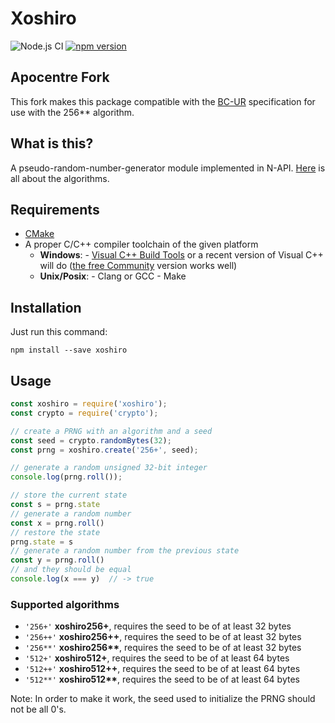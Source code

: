 # Xoshiro

![Node.js CI](https://github.com/0x10001/xoshiro/workflows/Node.js%20CI/badge.svg)
[![npm version](https://badge.fury.io/js/xoshiro.svg)](https://badge.fury.io/js/xoshiro)

## Apocentre Fork

This fork makes this package compatible with the [BC-UR](https://github.com/BlockchainCommons/Research/blob/master/papers/bcr-2020-005-ur.md) specification for use with the 256** algorithm.

## What is this?

A pseudo-random-number-generator module implemented in N-API. [Here](http://prng.di.unimi.it/) is all about the algorithms.

## Requirements

- [CMake](http://www.cmake.org/download/)
- A proper C/C++ compiler toolchain of the given platform
  - **Windows**:
        - [Visual C++ Build Tools](https://visualstudio.microsoft.com/visual-cpp-build-tools/)
        or a recent version of Visual C++ will do ([the free Community](https://www.visualstudio.com/products/visual-studio-community-vs) version works well)
  - **Unix/Posix**:
        - Clang or GCC
        - Make

## Installation

Just run this command:

```shell script
npm install --save xoshiro
```

## Usage

```javascript
const xoshiro = require('xoshiro');
const crypto = require('crypto');

// create a PRNG with an algorithm and a seed
const seed = crypto.randomBytes(32);
const prng = xoshiro.create('256+', seed);

// generate a random unsigned 32-bit integer
console.log(prng.roll());

// store the current state
const s = prng.state
// generate a random number
const x = prng.roll()
// restore the state
prng.state = s
// generate a random number from the previous state
const y = prng.roll()
// and they should be equal
console.log(x === y)  // -> true
```

### Supported algorithms

- `'256+'` __xoshiro256+__, requires the seed to be of at least 32 bytes
- `'256++'` __xoshiro256++__, requires the seed to be of at least 32 bytes
- `'256**'` __xoshiro256**__, requires the seed to be of at least 32 bytes
- `'512+'` __xoshiro512+__, requires the seed to be of at least 64 bytes
- `'512++'` __xoshiro512++__, requires the seed to be of at least 64 bytes
- `'512**'` __xoshiro512**__, requires the seed to be of at least 64 bytes

Note: In order to make it work, the seed used to initialize the PRNG should not be all 0's.
